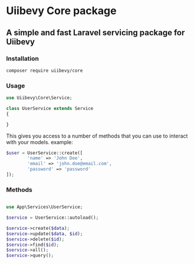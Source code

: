 # Uiibevy Core package

## A simple and fast Laravel servicing package for Uiibevy

### Installation

```bash
composer require uiibevy/core
```

### Usage

```php
use Uiibevy\Core\Service;

class UserService extends Service
{

}
```

This gives you access to a number of methods that you can use to interact with your models.
example:

```php
$user = UserService::create([
        'name' => 'John Doe',
        'email' => 'john.doe@email.com',
        'password' => 'password'
]);
```

### Methods

```php

use App\Services\UserService;

$service = UserService::autoload();

$service->create($data);
$service->update($data, $id);
$service->delete($id);
$service->find($id);
$service->all();
$service->query();

```
